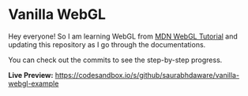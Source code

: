 # Vanilla WebGL

Hey everyone! So I am learning WebGL from [MDN WebGL Tutorial](https://developer.mozilla.org/en-US/docs/Web/API/WebGL_API/Tutorial) and updating this repository as I go through the documentations.

You can check out the commits to see the step-by-step progress.

**Live Preview:** https://codesandbox.io/s/github/saurabhdaware/vanilla-webgl-example